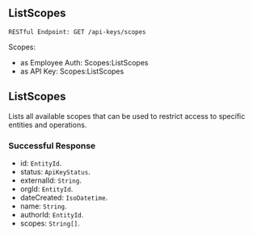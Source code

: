 
## ListScopes
`RESTful Endpoint: GET /api-keys/scopes`

Scopes:
 * as Employee Auth: Scopes:ListScopes
 * as API Key: Scopes:ListScopes

## ListScopes

Lists all available scopes that can be used to restrict access to specific entities and operations.


### Successful Response
* id: `EntityId`. 
* status: `ApiKeyStatus`. 
* externalId: `String`. 
* orgId: `EntityId`. 
* dateCreated: `IsoDatetime`. 
* name: `String`. 
* authorId: `EntityId`. 
* scopes: `String[]`.



